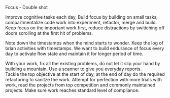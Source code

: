 Focus - Double shot 

Improve cognitive tasks each day, 
Build focus by building on small tasks, compartmentalize code work into experiment, refactor, merge and build. Keep focus on the important work first, reduce distractions by switiching off doom scrolling at the first hit of problems. 

Note down the timestamps when the mind starts to wonder.  Keep the log of brian activities with timestamps. We want to build endurance of focus every day to activate flow state and maintain it for longer period of time.

With your work, fix all the existing problems,  do not let it slip your hand by building a mountain. Use a scanner to give you everyday reports.  
Tackle the top objective at the start of day, at the end of day do the required refactoring to sanitze the work. Attempt for perfection with more trials with work, read the projects from top competition and commonly maintained projects. Make sure work reaches standard level of compliance. 